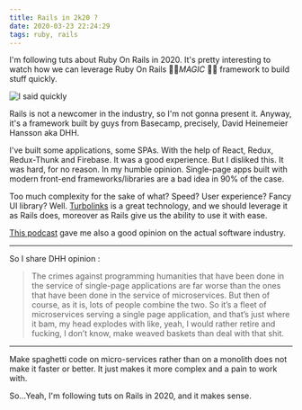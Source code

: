 ```yaml
---
title: Rails in 2k20 ?
date: 2020-03-23 22:24:29
tags: ruby, rails
---
```


I'm following tuts about Ruby On Rails in 2020.
It's pretty interesting to watch how we can leverage Ruby On Rails 🧙‍♂️*MAGIC* 🧙‍♂️ framework to build stuff quickly.

![I said quickly](https://media.giphy.com/media/Np57GYvAYga5y/giphy.gif)


Rails is not a newcomer in the industry, so I'm not gonna present it. Anyway, it's a framework built by guys from Basecamp, precisely, David Heinemeier Hansson aka DHH.

I've built some applications, some SPAs. With the help of React, Redux, Redux-Thunk and Firebase. It was a good experience. But I disliked this. It was hard, for no reason. In my humble opinion. Single-page apps built with modern front-end frameworks/libraries are a bad idea in 90% of the case.

Too much complexity for the sake of what? Speed? User experience? Fancy UI library? Well. [Turbolinks](https://dev.to/jerodsanto/why-we-chose-turbolinks-instead-of-building-an-spa-21o0) is a great technology, and we should leverage it as Rails does, moreover as Rails give us the ability to use it with ease.

[This podcast](https://corecursive.com/david-heinemeier-hansson-software-contrarian-transcript/) gave me also a good opinion on the actual software industry.

---
So I share DHH opinion :

> The crimes against programming humanities that have been done in the service of single-page applications are far worse than the ones that have been done in the service of microservices.
> But then of course, as it is, lots of people combine the two. So it’s a fleet of microservices serving a single page application, and that’s just where it bam, my head explodes with like, yeah, I would rather retire and fucking, I don’t know, make weaved baskets than deal with that shit.

---

Make spaghetti code on micro-services rather than on a monolith does not make it faster or better. It just makes it more complex and a pain to work with.

So...Yeah, I'm following tuts on Rails in 2020, and it makes sense.
